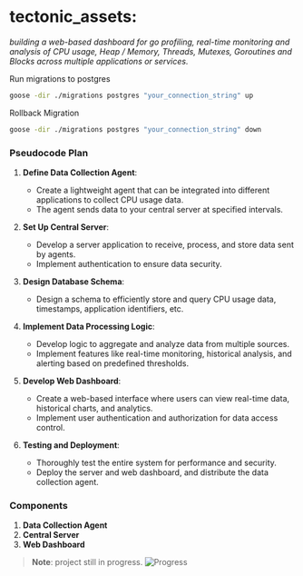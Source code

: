 # tectonic_assets:
*building a web-based dashboard for go profiling, real-time monitoring and analysis of CPU usage, Heap / Memory, Threads, Mutexes, Goroutines and Blocks across multiple applications or services.*

Run migrations to postgres
```bash
goose -dir ./migrations postgres "your_connection_string" up
```
Rollback Migration
```bash
goose -dir ./migrations postgres "your_connection_string" down
```

### Pseudocode Plan

1. **Define Data Collection Agent**:
    - Create a lightweight agent that can be integrated into different applications to collect CPU usage data.
    - The agent sends data to your central server at specified intervals.

2. **Set Up Central Server**:
    - Develop a server application to receive, process, and store data sent by agents.
    - Implement authentication to ensure data security.

3. **Design Database Schema**:
    - Design a schema to efficiently store and query CPU usage data, timestamps, application identifiers, etc.

4. **Implement Data Processing Logic**:
    - Develop logic to aggregate and analyze data from multiple sources.
    - Implement features like real-time monitoring, historical analysis, and alerting based on predefined thresholds.

5. **Develop Web Dashboard**:
    - Create a web-based interface where users can view real-time data, historical charts, and analytics.
    - Implement user authentication and authorization for data access control.

6. **Testing and Deployment**:
    - Thoroughly test the entire system for performance and security.
    - Deploy the server and web dashboard, and distribute the data collection agent.

### Components

1. **Data Collection Agent**
2. **Central Server**
3. **Web Dashboard**

> **Note**: project still in progress. ![Progress](https://progress-bar.dev/5/)